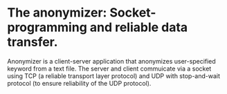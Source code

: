 # The anonymizer: Socket-programming and reliable data transfer.
Anonymizer is a client-server application that anonymizes user-specified keyword from a text file. The server and client commuicate via a socket using  TCP (a reliable transport layer protocol) and UDP with stop-and-wait protocol (to ensure reliability of the UDP protocol).
